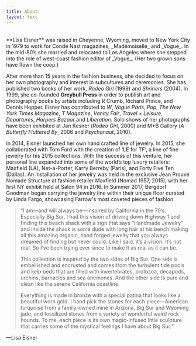 ```yaml
---
title: About
layout: text
---
```

<br />
**Lisa Eisner** was raised in Cheyenne, Wyoming, moved to New York City in 1979
to work for Conde Nast magazines, _Mademoiselle_ and _Vogue_. In the mid-80’s
she married and relocated to Los Angeles where she stepped into the role of
west-coast fashion editor of _Vogue_. (Her two grown sons have flown the coop.)

After more than 15 years in the fashion business, she decided to focus on her
own photography and interest in subcultures and ceremonies. She has published
two books of her work, _Rodeo Girl_ (1999) and _Shriners_ (2004). In 1999, she
co-founded **Greybull Press** in order to publish art and photography books by
artists including R Crumb, Richard Prince, and Dennis Hopper. Eisner has
contributed to _W_, _Vogue Paris_, _Pop_, _The New York Times Magazine_, _T
Magazine_, _Vanity Fair_, _Travel + Leisure_, _Departures_, _Harpers Bazaar_ and
_Liberation_. Solo shows of her photographs have been exhibited at Jan Kesner
(_Rodeo Girl_, 2000) and M+B Gallery (_A Butterfly Fluttered By_, 2006 and
_Psychonaut_, 2010).

In 2014, Eisner launched her own hand crafted line of jewelry. In 2015, she
collaborated with Tom Ford with the creation of ‘LE for TF’, a line of fine
jewelry for his 2015 collections. With the success of this venture, her personal
line expanded into some of the world’s top luxury retailers: Maxfield (LA),
Net-a-Porter, Karry Berreby (Paris), and Forty Five Ten (Dallas). An
installation of her jewelry was held in the exclusive Jean Prouvé Nomade
Structure at fashion retailer Maxfield (Nomad 1957, 2015), with her first NY
exhibit held at Salon 94 in 2016. In Summer 2017, Bergdorf Goodman began
carrying the jewelry line within their unique floor curated by Linda Fargo,
showcasing Farrow's most coveted pieces of fashion

> “I am—and will always be—inspired by California in the 70’s. Especially Big
> Sur. I had this vision of driving down Highway 1 and finding this beach shack
> with a sign that says “Handmade Jewelry” and inside the shack is some dude
> with long hair at his bench making all this amazing organic, hand forged
> jewelry that you always dreamed of finding but never could. Like I said, it’s
> a vision. It’s not real. So I’ve been trying ever since to make it as real as
> it can be.
> 
> This collection is inspired by the two sides of Big Sur. One side is
> embellished and encrusted and comes from the turbulent tide pools and kelp
> beds that are filled with invertebrates, protozoa, decapods, urchins,
> barnacles and sea anemones. And the other side is pure and clean like the
> serene California coastline.
> 
> Everything is made in bronze with a special patina that looks like a beautiful
> worn gold. I hand pick the stones for each piece—American turquoise from a
> family-owned mine in Arizona, Big Sur and Wyoming jade, and fossilized stones
> from a variety of wonderful weird rock hounds. To me, each piece is its own
> magic-infused little sculpture that carries some of the mystical feelings I
> have about Big Sur.“

—Lisa Eisner

